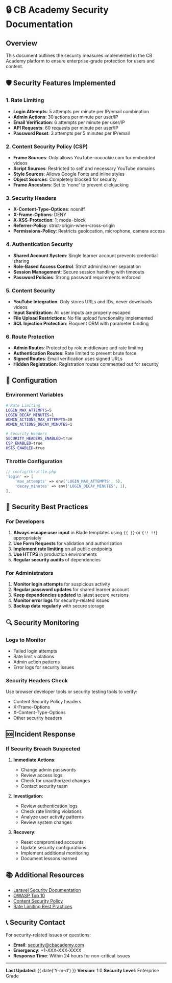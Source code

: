 # 🔒 CB Academy Security Documentation

## Overview
This document outlines the security measures implemented in the CB Academy platform to ensure enterprise-grade protection for users and content.

## 🛡️ Security Features Implemented

### 1. Rate Limiting
- **Login Attempts**: 5 attempts per minute per IP/email combination
- **Admin Actions**: 30 actions per minute per user/IP
- **Email Verification**: 6 attempts per minute per user/IP
- **API Requests**: 60 requests per minute per user/IP
- **Password Reset**: 3 attempts per 5 minutes per IP/email

### 2. Content Security Policy (CSP)
- **Frame Sources**: Only allows YouTube-nocookie.com for embedded videos
- **Script Sources**: Restricted to self and necessary YouTube domains
- **Style Sources**: Allows Google Fonts and inline styles
- **Object Sources**: Completely blocked for security
- **Frame Ancestors**: Set to 'none' to prevent clickjacking

### 3. Security Headers
- **X-Content-Type-Options**: nosniff
- **X-Frame-Options**: DENY
- **X-XSS-Protection**: 1; mode=block
- **Referrer-Policy**: strict-origin-when-cross-origin
- **Permissions-Policy**: Restricts geolocation, microphone, camera access

### 4. Authentication Security
- **Shared Account System**: Single learner account prevents credential sharing
- **Role-Based Access Control**: Strict admin/learner separation
- **Session Management**: Secure session handling with timeouts
- **Password Policies**: Strong password requirements enforced

### 5. Content Security
- **YouTube Integration**: Only stores URLs and IDs, never downloads videos
- **Input Sanitization**: All user inputs are properly escaped
- **File Upload Restrictions**: No file upload functionality implemented
- **SQL Injection Protection**: Eloquent ORM with parameter binding

### 6. Route Protection
- **Admin Routes**: Protected by role middleware and rate limiting
- **Authentication Routes**: Rate limited to prevent brute force
- **Signed Routes**: Email verification uses signed URLs
- **Hidden Registration**: Registration routes commented out for security

## 🔧 Configuration

### Environment Variables
```bash
# Rate Limiting
LOGIN_MAX_ATTEMPTS=5
LOGIN_DECAY_MINUTES=1
ADMIN_ACTIONS_MAX_ATTEMPTS=30
ADMIN_ACTIONS_DECAY_MINUTES=1

# Security Headers
SECURITY_HEADERS_ENABLED=true
CSP_ENABLED=true
HSTS_ENABLED=true
```

### Throttle Configuration
```php
// config/throttle.php
'login' => [
    'max_attempts' => env('LOGIN_MAX_ATTEMPTS', 5),
    'decay_minutes' => env('LOGIN_DECAY_MINUTES', 1),
],
```

## 🚨 Security Best Practices

### For Developers
1. **Always escape user input** in Blade templates using `{{ }}` or `{!! !!}` appropriately
2. **Use Form Requests** for validation and authorization
3. **Implement rate limiting** on all public endpoints
4. **Use HTTPS** in production environments
5. **Regular security audits** of dependencies

### For Administrators
1. **Monitor login attempts** for suspicious activity
2. **Regular password updates** for shared learner account
3. **Keep dependencies updated** to latest secure versions
4. **Monitor error logs** for security-related issues
5. **Backup data regularly** with secure storage

## 🔍 Security Monitoring

### Logs to Monitor
- Failed login attempts
- Rate limit violations
- Admin action patterns
- Error logs for security issues

### Security Headers Check
Use browser developer tools or security testing tools to verify:
- Content Security Policy headers
- X-Frame-Options
- X-Content-Type-Options
- Other security headers

## 🆘 Incident Response

### If Security Breach Suspected
1. **Immediate Actions**:
   - Change admin passwords
   - Review access logs
   - Check for unauthorized changes
   - Contact security team

2. **Investigation**:
   - Review authentication logs
   - Check rate limiting violations
   - Analyze user activity patterns
   - Review system changes

3. **Recovery**:
   - Reset compromised accounts
   - Update security configurations
   - Implement additional monitoring
   - Document lessons learned

## 📚 Additional Resources

- [Laravel Security Documentation](https://laravel.com/docs/security)
- [OWASP Top 10](https://owasp.org/www-project-top-ten/)
- [Content Security Policy](https://developer.mozilla.org/en-US/docs/Web/HTTP/CSP)
- [Rate Limiting Best Practices](https://laravel.com/docs/rate-limiting)

## 📞 Security Contact

For security-related issues or questions:
- **Email**: security@cbacademy.com
- **Emergency**: +1-XXX-XXX-XXXX
- **Response Time**: Within 24 hours for non-critical issues

---

**Last Updated**: {{ date('Y-m-d') }}
**Version**: 1.0
**Security Level**: Enterprise Grade
